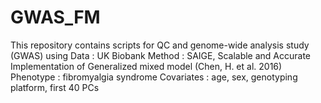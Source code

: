 # GWAS_FM

This repository contains scripts for QC and genome-wide analysis study (GWAS) using
        Data       : UK Biobank
        Method     : SAIGE, Scalable and Accurate Implementation of Generalized mixed model (Chen, H. et al. 2016)
        Phenotype  : fibromyalgia syndrome
        Covariates : age, sex, genotyping platform, first 40 PCs
